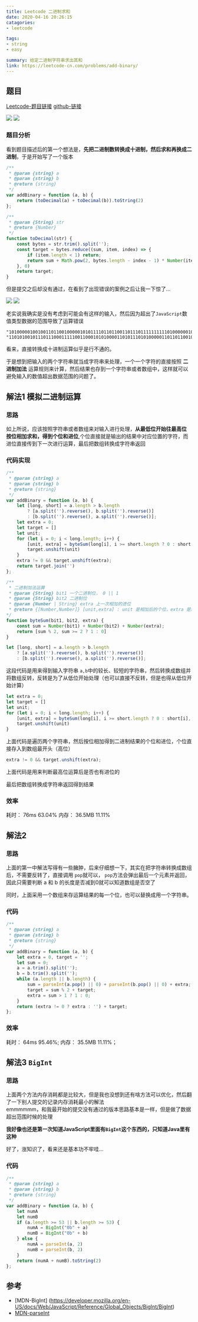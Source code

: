 ```yaml
---
title: Leetcode 二进制求和
date: 2020-04-16 20:26:15 
catagories: 
- leetcode

tags: 
- string
- easy

summary: 给定二进制字符串求出其和
link: https://leetcode-cn.com/problems/add-binary/
---
```


## 题目
[Leetcode-题目链接](https://leetcode-cn.com/problems/add-binary/)
[github-链接](https://github.com/WenJiang99/leetcode/tree/master/String/addBinary)

![](./problem.png)
![](./readme/problem.png)

### 题目分析

看到题目描述后的第一个想法是，**先把二进制数转换成十进制，然后求和再换成二进制**，于是开始写了一个版本

```js
/**
 * @param {string} a
 * @param {string} b
 * @return {string}
 */
var addBinary = function (a, b) {
    return (toDecimal(a) + toDecimal(b)).toString(2)
};

/**
 * @param {String} str
 * @return {Number}
 */
function toDecimal(str) {
    const bytes = str.trim().split('');
    const target = bytes.reduce((sum, item, index) => {
        if (item.length < 1) return;
        return sum + Math.pow(2, bytes.length - index - 1) * Number(item)
    }, 0)
    return target;
}

```

但是提交之后却没有通过，在看到了出现错误的案例之后让我一下惊了...

![](./error.png)
![](./readme/error.png)

老实说我确实是没有考虑到可能会有这样的输入，然后因为超出了`JavaScript`数值类型数据的范围导致了运算错误

```
"10100000100100110110010000010101111011011001101110111111111101000000101111001110001111100001101"
"110101001011101110001111100110001010100001101011101010000011011011001011101111001100000011011110011"
```


看来，直接转换成十进制运算似乎是行不通的。

于是想到把输入的两个字符串就当成字符串来处理，一个一个字符的直接按照 **二进制加法** 运算规则来计算，然后结果也存到一个字符串或者数组中，这样就可以避免输入的数值超出数据范围的问题了。

## 解法1 模拟二进制运算

### 思路

如上所说，应该按照字符串或者数组来对输入进行处理，**从最低位开始往最高位 按位相加求和，得到个位和进位**,个位直接就是输出的结果中对应位置的字符，而进位直接传到下一次进行运算，最后把数组转换成字符串返回

### 代码实现

```js
/**
 * @param {string} a
 * @param {string} b
 * @return {string}
 */
var addBinary = function (a, b) {
    let [long, short] = a.length > b.length
        ? [a.split('').reverse(), b.split('').reverse()]
        : [b.split('').reverse(), a.split('').reverse()];
    let extra = 0;
    let target = []
    let unit;
    for (let i = 0; i < long.length; i++) {
        [unit, extra] = byteSum(long[i], i >= short.length ? 0 : short[i], extra)
        target.unshift(unit)
    }
    extra != 0 && target.unshift(extra);
    return target.join('')
};

/**
 * 二进制加法运算
 * @param {String} bit1 一个二进制位， 0 || 1
 * @param {String} bit2 二进制位
 * @param {Number | String} extra 上一次相加的进位
 * @return {[Number,Number]} [unit,extra] : unit 是相加后的个位，extra 是进位
*/
function byteSum(bit1, bit2, extra) {
    const sum = Number(bit1) + Number(bit2) + Number(extra);
    return [sum % 2, sum >= 2 ? 1 : 0]
}
```

```js
let [long, short] = a.length > b.length
    ? [a.split('').reverse(), b.split('').reverse()]
    : [b.split('').reverse(), a.split('').reverse()];
```
这段代码是用来得到输入字符串 `a,b`中的较长、较短的字符串，然后转换成数组并将数组反转，反转是为了从低位开始处理（也可以直接不反转，但是也得从低位开始计算）

```js
let extra = 0;
let target = []
let unit;
for (let i = 0; i < long.length; i++) {
    [unit, extra] = byteSum(long[i], i >= short.length ? 0 : short[i], extra)
    target.unshift(unit)
}
```

上面代码是遍历两个字符串，然后按位相加得到二进制结果的个位和进位，个位直接存入到数组最开头（高位）

```js
extra != 0 && target.unshift(extra);
```
上面代码是用来判断最高位运算后是否也有进位的

最后把数组转换成字符串返回得到结果

### 效率

耗时： 76ms 63.04%
内存： 36.5MB 11.11%

## 解法2 

### 思路

上面的第一中解法写得有一些臃肿，后来仔细想一下，其实在把字符串转换成数组后，不需要反转了，直接调用 `pop`就可以， `pop`方法会弹出最后一个元素并返回，因此只需要判断 a 和 b 的长度是否减到0就可以知道数组是否空了

同时，上面采用一个数组来存运算结果的每一个位，也可以替换成用一个字符串。

### 代码

```js
/**
 * @param {string} a
 * @param {string} b
 * @return {string}
 */
var addBinary = function (a, b) {
    let extra = 0, target = '';
    let sum = 0;
    a = a.trim().split('');
    b = b.trim().split('');
    while (a.length || b.length) {
        sum = parseInt(a.pop() || 0) + parseInt(b.pop() || 0) + extra;
        target = sum % 2 + target;
        extra = sum > 1 ? 1 : 0;
    }
    return (extra != 0 ? extra : '') + target;
};
```

### 效率
耗时： 64ms 95.46%;
内存： 35.5MB 11.11%；

## 解法3 `BigInt`

### 思路

上面两个方法内存消耗都是比较大，但是我也没想到还有啥方法可以优化，然后翻了一下别人提交的记录内存消耗最小的解法  
emmmmmm，和我最开始的提交没有通过的版本思路基本是一样，但是做了数据超出范围时候的处理

**我好像也还是第一次知道JavaScript里面有`BigInt`这个东西的，只知道Java里有这种**

好了，涨知识了，看来还是基本功不牢哇...


### 代码
```js
/**
 * @param {string} a
 * @param {string} b
 * @return {string}
 */
var addBinary = function (a, b) {
    let numA
    let numB
    if (a.length >= 53 || b.length >= 53) {
        numA = BigInt("0b" + a)
        numB = BigInt("0b" + b)
    } else {
        numA = parseInt(a, 2)
        numB = parseInt(b, 2)
    }
    return (numA + numB).toString(2)
};
```

## 参考

- [MDN-BigInt] (https://developer.mozilla.org/en-US/docs/Web/JavaScript/Reference/Global_Objects/BigInt/BigInt)
- [MDN-parseInt](https://developer.mozilla.org/en-US/docs/Web/JavaScript/Reference/Global_Objects/parseInt)